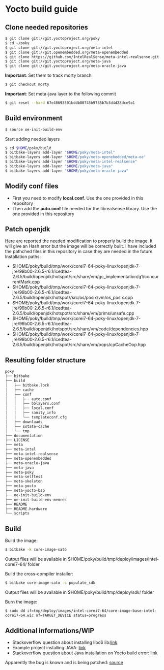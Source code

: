 # Yocto build guide

## Clone needed repositories
```sh
$ git clone git://git.yoctoproject.org/poky
$ cd ~/poky
$ git clone git://git.yoctoproject.org/meta-intel
$ git clone git://git.openembedded.org/meta-openembedded
$ git clone https://github.com/IntelRealSense/meta-intel-realsense.git
$ git clone git://git.yoctoproject.org/meta-java
$ git clone git://git.yoctoproject.org/meta-oracle-java
```

**Important**: Set them to track morty branch

```sh
$ git checkout morty
```

**Important**: Set meta-java layer to the following commit

 ```sh
$ git reset --hard 67e48693501bddb80745b9735b7b3d4d28dce9a1 
```

## Build environment
```sh
$ source oe-init-build-env
```

Start adding needed layers
```sh
$ cd $HOME/poky/build
$ bitbake-layers add-layer "$HOME/poky/meta-intel"
$ bitbake-layers add-layer "$HOME/poky/meta-openebedded/meta-oe"
$ bitbake-layers add-layer "$HOME/poky/meta-intel-realsense"
$ bitbake-layers add-layer "$HOME/poky/meta-java"
$ bitbake-layers add-layer "$HOME/poky/meta-oracle-java"
```

## Modify conf files
* First you need to modify **local.conf**. Use the one provided in this repository
* Then add the **auto.conf** file needed for the librealsense library. Use the one provided in this repository

## Patch openjdk
[Here](https://bugzilla.opensuse.org/attachment.cgi?id=678295&action=diff) are reported the needed modification to properly build
the image. It will give an Hash error but the image will be correctly built.
I have included the pathched files in this repository in case they are needed in the future.
Installation paths:
* $HOME/poky/build/tmp/work/corei7-64-poky-linux/openjdk-7-jre/99b00-2.6.5-r6.1/icedtea-2.6.5/build/openjdk/hotspot/src/share/vm/gc_implementation/g1/concurrentMark.cpp
* $HOME/poky/build/tmp/work/corei7-64-poky-linux/openjdk-7-jre/99b00-2.6.5-r6.1/icedtea-2.6.5/build/openjdk/hotspot//src/os/posix/vm/os_posix.cpp
* $HOME/poky/build/tmp/work/corei7-64-poky-linux/openjdk-7-jre/99b00-2.6.5-r6.1/icedtea-2.6.5/build/openjdk/hotspot/src/share/vm/prims/unsafe.cpp
* $HOME/poky/build/tmp/work/corei7-64-poky-linux/openjdk-7-jre/99b00-2.6.5-r6.1/icedtea-2.6.5/build/openjdk/hotspot/src/share/vm/code/dependencies.hpp
* $HOME/poky/build/tmp/work/corei7-64-poky-linux/openjdk-7-jre/99b00-2.6.5-r6.1/icedtea-2.6.5/build/openjdk/hotspot/src/share/vm/oops/cpCacheOop.hpp


## Resulting folder structure

```sh
poky
├── bitbake
├── build
│   ├── bitbake.lock
│   ├── cache
│   ├── conf
│   │   ├── auto.conf
│   │   ├── bblayers.conf
│   │   ├── local.conf
│   │   ├── sanity_info
│   │   └── templateconf.cfg
│   ├── downloads
│   ├── sstate-cache
│   └── tmp
├── documentation
├── LICENSE
├── meta
├── meta-intel
├── meta-intel-realsense
├── meta-openembedded
├── meta-oracle-java
├── meta-java
├── meta-poky
├── meta-selftest
├── meta-skeleton
├── meta-yocto
├── meta-yocto-bsp
├── oe-init-build-env
├── oe-init-build-env-memres
├── README
├── README.hardware
└── scripts
```

## Build
Build the image:
```sh
$ bitbake -k core-image-sato
```

Output files will be available in $HOME/poky/build/tmp/deploy/images/intel-corei7-64/ folder

Build the cross-compiler installer:
```sh
$ bitbake core-image-sato -c populate_sdk
```

Output files will be available in $HOME/poky/build/tmp/deploy/sdk/ folder

Burn the image:
```sh
$ sudo dd if=tmp/deploy/images/intel-corei7-64/core-image-base-intel-
corei7-64.wic of=TARGET_DEVICE status=progress
```

## Additional informations/WIP
* Stackoverflow question about installing libc6 lib:[link](http://stackoverflow.com/questions/43074547/libc6-i386-installation-on-yocto-build/43076771#43076771)
* Example project installing JAVA: [link](http://wiki.hioproject.org/index.php?title=OpenHAB:_WeMo_Switch)
* Stackoverflow question about Java installation on Yocto build error: [link](http://stackoverflow.com/questions/43093838/java-installation-error-on-yocto-build)

Apparently the bug is known and is being patched: [source](https://bugzilla.opensuse.org/show_bug.cgi?id=981625)
